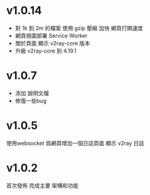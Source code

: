 # v1.0.14
* 對 1k 到 2m 的檔案 使用 gzip 壓縮 加快 網頁打開速度
* 網頁視圖部署 Service Worker
* 關於頁面 顯示 v2ray-core 版本
* 升級 v2ray-core 到 4.19.1

# v1.0.7
* 添加 說明文檔
* 修復一些bug

# v1.0.5 

使用websocket 爲網頁增加一個日誌頁面 顯示 v2ray 日誌

# v1.0.2

首次發佈 完成主要 架構和功能